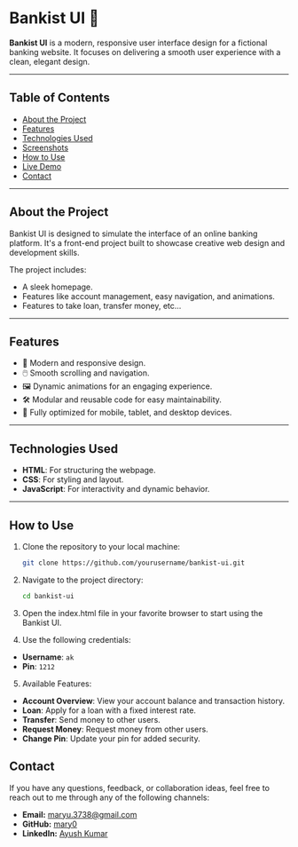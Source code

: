 # Bankist UI 🏦

**Bankist UI** is a modern, responsive user interface design for a fictional banking website. It focuses on delivering a smooth user experience with a clean, elegant design.

---

## Table of Contents

- [About the Project](#about-the-project)
- [Features](#features)
- [Technologies Used](#technologies-used)
- [Screenshots](#screenshots)
- [How to Use](#how-to-use)
- [Live Demo](#live-demo)
- [Contact](#contact)

---

## About the Project

Bankist UI is designed to simulate the interface of an online banking platform. It's a front-end project built to showcase creative web design and development skills.

The project includes:

- A sleek homepage.
- Features like account management, easy navigation, and animations.
- Features to take loan, transfer money, etc...

---

## Features

- 🌟 Modern and responsive design.
- 🖱️ Smooth scrolling and navigation.
- 🖼️ Dynamic animations for an engaging experience.
- 🛠️ Modular and reusable code for easy maintainability.
- 📱 Fully optimized for mobile, tablet, and desktop devices.

---

## Technologies Used

- **HTML**: For structuring the webpage.
- **CSS**: For styling and layout.
- **JavaScript**: For interactivity and dynamic behavior.

---

## How to Use

1. Clone the repository to your local machine:
   ```bash
   git clone https://github.com/yourusername/bankist-ui.git
   ```
2. Navigate to the project directory:
   ```bash
   cd bankist-ui
   ```
3. Open the index.html file in your favorite browser to start using the Bankist UI.

4. Use the following credentials:

- **Username**: `ak`
- **Pin**: `1212`

5. Available Features:

- **Account Overview**: View your account balance and transaction history.
- **Loan**: Apply for a loan with a fixed interest rate.
- **Transfer**: Send money to other users.
- **Request Money**: Request money from other users.
- **Change Pin**: Update your pin for added security.

## Contact

If you have any questions, feedback, or collaboration ideas, feel free to reach out to me through any of the following channels:

- **Email:** [maryu.3738@gmail.com](mailto:maryu.3738@gmail.com)
- **GitHub:** [mary0](https://github.com/mary0)
- **LinkedIn:** [Ayush Kumar](https://www.linkedin.com/in/ayush-kumar-ab8a3a2ab/)
